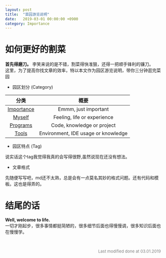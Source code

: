 ```yaml
---
layout: post
title:  "菜园游览说明"
date:   2019-03-01 00:00:00 +0900
category: Importance
---
```

# 如何更好的割菜
__首先得磨刀。__
李笑来说的是不错，割菜得快准狠，还得一把顺手锋利的镰刀。
<br>
这里，为了提高你找文章的效率，特以本文作为园区游览说明，带你三分钟逛完菜园
<br>
- 园区划分 (Category)

分类|概要
:--:|:--:
[Importance]()|Emmm, just important
[Myself]()|Feeling, life or experience
[Programs]()|Code, knowledge or project
[Tools]()|Environment, IDE usage or knowledge

- 园区特点 (Tag)

说实话这个tag我觉得我真的会写得很野,虽然说现在还没有想法。

- 文章格式

先随便写写吧，md还不太熟，总是会有一点莫名其妙的格式问题。还有代码和模板。这也是得弄的。
<br>
# 结尾的话

__Well, welcome to life.__
<br>
一切才刚起步，很多事情都挺简陋的，很多细节后面也得慢慢调，很多知识后面也在慢慢学。


<br>
<p align="right"><font size="2" color="grey">Last modified done at 03.01.2019</font></p>
